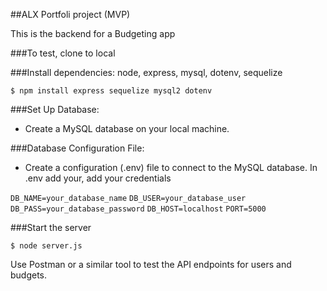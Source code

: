 ##ALX Portfoli project (MVP)

This is the backend for a Budgeting app

###To test, clone to local

###Install dependencies: node, express, mysql, dotenv, sequelize

`$ npm install express sequelize mysql2 dotenv`

###Set Up Database:

- Create a MySQL database on your local machine.

###Database Configuration File:

- Create a configuration (.env) file to connect to the MySQL database.
In .env add your, add your credentials

`DB_NAME=your_database_name`
`DB_USER=your_database_user`
`DB_PASS=your_database_password`
`DB_HOST=localhost`
`PORT=5000`

###Start the server

`$ node server.js`

Use Postman or a similar tool to test the API endpoints for users and budgets.
